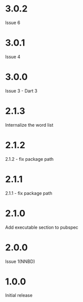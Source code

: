 # 3.0.2
Issue 6

# 3.0.1
Issue 4

# 3.0.0
Issue 3 - Dart 3

# 2.1.3 
Internalize the word list

# 2.1.2
2.1.2 - fix package path

# 2.1.1
2.1.1 - fix package path

# 2.1.0
Add executable section to pubspec

# 2.0.0
Issue 1(NNBD)

# 1.0.0
Initial release